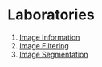 # Laboratories

1. [Image Information](./LABS/1_-_Image_Information.ipynb)
2. [Image Filtering](./LABS/2_-_Image_Filtering.ipynb)
3. [Image Segmentation](./LABS/3_-_Image_Segmentation.ipynb)
